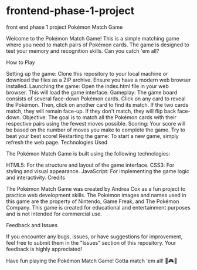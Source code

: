 # frontend-phase-1-project
front end phase 1 project
Pokémon Match Game

Welcome to the Pokémon Match Game! This is a simple matching game where you need to match pairs of Pokémon cards. The game is designed to test your memory and recognition skills. Can you catch 'em all?

How to Play

Setting up the game: Clone this repository to your local machine or download the files as a ZIP archive. Ensure you have a modern web browser installed.
Launching the game: Open the index.html file in your web browser. This will load the game interface.
Gameplay: The game board consists of several face-down Pokémon cards. Click on any card to reveal the Pokémon. Then, click on another card to find its match. If the two cards match, they will remain face-up. If they don't match, they will flip back face-down.
Objective: The goal is to match all the Pokémon cards with their respective pairs using the fewest moves possible.
Scoring: Your score will be based on the number of moves you make to complete the game. Try to beat your best score!
Restarting the game: To start a new game, simply refresh the web page.
Technologies Used

The Pokémon Match Game is built using the following technologies:

HTML5: For the structure and layout of the game interface.
CSS3: For styling and visual appearance.
JavaScript: For implementing the game logic and interactivity.
Credits

The Pokémon Match Game was created by Andrea Cox as a fun project to practice web development skills. The Pokémon images and names used in this game are the property of Nintendo, Game Freak, and The Pokémon Company. This game is created for educational and entertainment purposes and is not intended for commercial use.

Feedback and Issues

If you encounter any bugs, issues, or have suggestions for improvement, feel free to submit them in the "Issues" section of this repository. Your feedback is highly appreciated!

Have fun playing the Pokémon Match Game! Gotta match 'em all! 🌟🎮👾
